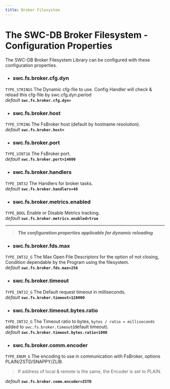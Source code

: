 ```yaml
---
title: Broker Filesystem
---
```




# The SWC-DB Broker Filesystem - Configuration Properties
The SWC-DB Broker Filesystem Library can be configured with these configuration properties.

* ### swc.fs.broker.cfg.dyn
```TYPE_STRINGS```
The Dynamic cfg-file to use. Config Handler will check & reload this cfg-file by swc.cfg.dyn.period \
_default_ **```swc.fs.broker.cfg.dyn=```**

* ### swc.fs.broker.host
```TYPE_STRING```
The FsBroker host (default by hostname resolution). \
_default_ **```swc.fs.broker.host=```**

* ### swc.fs.broker.port
```TYPE_UINT16```
The FsBroker port. \
_default_ **```swc.fs.broker.port=14000```**

* ### swc.fs.broker.handlers
```TYPE_INT32```
The Handlers for broker tasks. \
_default_ **```swc.fs.broker.handlers=48```**

* ### swc.fs.broker.metrics.enabled
```TYPE_BOOL```
Enable or Disable Metrics tracking. \
_default_ **```swc.fs.broker.metrics.enabled=true```**


***

 > **_The configuration properties applicable for dynamic reloading_**

* ### swc.fs.broker.fds.max
```TYPE_INT32_G```
The Max Open File Descriptors for the option of not closing, Condition dependable by the Program using the filesystem. \
_default_ **```swc.fs.broker.fds.max=256```**

* ### swc.fs.broker.timeout
```TYPE_INT32_G```
The Default request timeout in milliseconds. \
_default_ **```swc.fs.broker.timeout=120000```**

* ### swc.fs.broker.timeout.bytes.ratio
```TYPE_INT32_G```
The Timeout ratio to bytes, ``` bytes / ratio = milliseconds ``` added to ```swc.fs.broker.timeout```(default timeout). \
_default_ **```swc.fs.broker.timeout.bytes.ratio=1000```**

* ### swc.fs.broker.comm.encoder
```TYPE_ENUM_G```
The encoding to use in communication with FsBroker, options PLAIN/ZSTD/SNAPPY/ZLIB.
> If address of local & remote is the same, the Encoder is set to PLAIN.

  _default_ **```swc.fs.broker.comm.encoder=ZSTD```**

